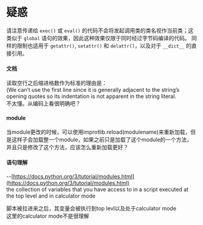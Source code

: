 # 疑惑

请注意传递给 `exec()` 或 `eval()` 的代码不会将发起调用类的类名视作当前类；这类似于 `global` 语句的效果，因此这种效果仅限于同时经过字节码编译的代码。 同样的限制也适用于 `getattr()`, `setattr()` 和 `delattr()`，以及对于 `__dict__` 的直接引用。



#### 文档

读取空行之后缩进格数作为标准的理由是：  
\(We can’t use the first line since it is generally adjacent to the string’s opening quotes so its indentation is not apparent in the string literal.  
不太懂。从编码上看很明确吧？

#### module

当module更改的时候，可以使用improtlib.reload\(modulename\)来重新加载，但是这样子会加载整一个module，如果之前只是加载了这个module的一个方法，并且只是修改了这个方法，应该怎么重新加载更好？



#### 语句理解

--[https://docs.python.org/3/tutorial/modules.html](https://docs.python.org/3/tutorial/modules.html)  
the collection of variables that you have access to in a script executed at the top level and in calculator mode

脚本被拉进来之后，其变量会被执行到top levl以及处于calculator mode  
这里的calculator mode不是很理解

